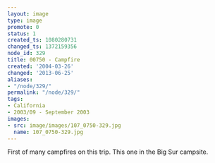 ```yaml
---
layout: image
type: image
promote: 0
status: 1
created_ts: 1080280731
changed_ts: 1372159356
node_id: 329
title: 00750 - Campfire
created: '2004-03-26'
changed: '2013-06-25'
aliases:
- "/node/329/"
permalink: "/node/329/"
tags:
- California
- 2003/09 - September 2003
images:
- src: image/images/107_0750-329.jpg
  name: 107_0750-329.jpg
---
```

First of many campfires on this trip.  This one in the Big Sur campsite.
